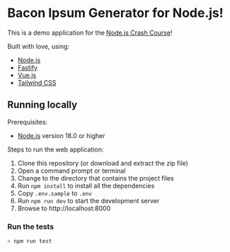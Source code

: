 # Bacon Ipsum Generator for Node.js!

This is a demo application for the [Node.js Crash Course](http://bit.ly/node-crash-course)!

Built with love, using:

* [Node.js](https://nodejs.org/en/)
* [Fastify](https://www.fastify.io/)
* [Vue.js](https://vuejs.org/)
* [Tailwind CSS](https://tailwindcss.com/)

## Running locally

Prerequisites:

* [Node.js](https://nodejs.org/en/) version 18.0 or higher

Steps to run the web application:

1. Clone this repository (or download and extract the zip file)
1. Open a command prompt or terminal
1. Change to the directory that contains the project files
1. Run `npm install` to install all the dependencies
1. Copy `.env.sample` to `.env`
1. Run `npm run dev` to start the development server
1. Browse to http://localhost:8000

### Run the tests

```sh
> npm run test
```

